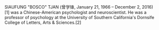 SIAUFUNG "BOSCO" TJAN (曾学锋, January 21, 1966 – December 2, 2016)[1] was a Chinese-American psychologist and neuroscientist. He was a professor of psychology at the University of Southern California's Dornsife College of Letters, Arts & Sciences.[2]
